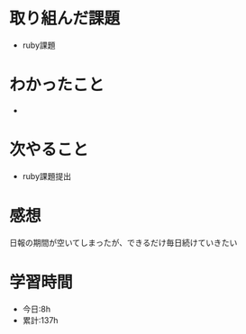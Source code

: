 # 取り組んだ課題
  - ruby課題
# わかったこと
  - 
  
# 次やること
- ruby課題提出
# 感想
日報の期間が空いてしまったが、できるだけ毎日続けていきたい
# 学習時間
- 今日:8h
- 累計:137h